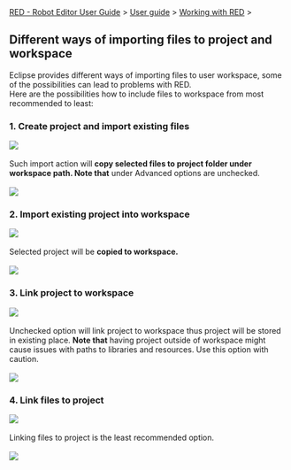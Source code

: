 <html>
<head>
<link href="PLUGINS_ROOT/org.robotframework.ide.eclipse.main.plugin.doc.user/help/style.css" rel="stylesheet" type="text/css"/>
</head>
<body>
<a href="RED/../../../../help/index.html">RED - Robot Editor User Guide</a> &gt; <a href="RED/../../../../help/user_guide/user_guide.html">User guide</a> &gt; <a href="RED/../../../../help/user_guide/working_with_RED.html">Working with RED</a> &gt; 
<h2>Different ways of importing files to project and workspace</h2>
Eclipse provides different ways of importing files to user workspace, some of the possibilities can lead to problems with RED.<br/>
Here are the possibilities how to include files to workspace from most recommended to least:<br/>
<h3>1. Create project and import existing files</h3>
<img src="images/import_1.png"/><br/><br/>
Such import action will <b>copy selected files to project folder under workspace path. Note that</b> under Advanced options are unchecked.
<br/><br/><img src="images/import_2.png"/>
<h3>2. Import existing project into workspace</h3>
<img src="images/import_4.png"/><br/><br/>
Selected project will be <b>copied to workspace.</b>
<br/><br/><img src="images/import_3.png"/><br/>
<h3>3. Link project to workspace</h3>
<img src="images/import_4.png"/><br/><br/>
Unchecked option will link project to workspace thus project will be stored in existing place. <b>Note that</b> having project outside of workspace might cause issues with paths to libraries and resources. Use this option with caution.
<br/><br/><img src="images/import_5.png"/><br/>
<h3>4. Link files to project </h3>
<img src="images/import_1.png"/><br/><br/>
Linking files to project is the least recommended option.
<br/><br/><img src="images/import_6.png"/><br/>
</body>
</html>